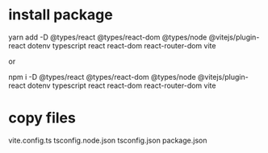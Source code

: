 # install package

yarn add -D @types/react @types/react-dom @types/node @vitejs/plugin-react dotenv typescript react react-dom react-router-dom vite

or

npm i -D @types/react @types/react-dom @types/node @vitejs/plugin-react dotenv typescript react react-dom react-router-dom vite

# copy files

vite.config.ts tsconfig.node.json tsconfig.json package.json
 
